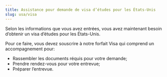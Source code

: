 ```yaml
---
title: Assistance pour demande de visa d’études pour les États-Unis
slug: usa/visa
---
```

Selon les informations que vous avez entrées, vous avez maintenant besoin d’obtenir un visa d’études pour les États-Unis.

Pour ce faire, vous devez souscrire à notre forfait Visa qui comprend un accompagnement pour:
- Rassembler les documents réquis pour votre demande;
- Prendre rendez-vous pour votre entrevue;
- Préparer l’entrevue.
